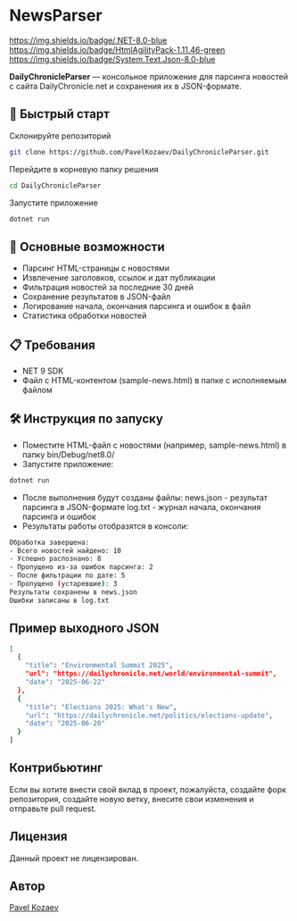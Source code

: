 # NewsParser

https://img.shields.io/badge/.NET-8.0-blue
https://img.shields.io/badge/HtmlAgilityPack-1.11.46-green
https://img.shields.io/badge/System.Text.Json-8.0-blue

**DailyChronicleParser** — консольное приложение для парсинга новостей с сайта DailyChronicle.net и сохранения их в JSON-формате.

## 🚀 Быстрый старт
Склонируйте репозиторий
```bash
git clone https://github.com/PavelKozaev/DailyChronicleParser.git
```
Перейдите в корневую папку решения
```bash
cd DailyChronicleParser
```
Запустите приложение
```bash
dotnet run
```

## 📌 Основные возможности
- Парсинг HTML-страницы с новостями
- Извлечение заголовков, ссылок и дат публикации
- Фильтрация новостей за последние 30 дней
- Сохранение результатов в JSON-файл
- Логирование начала, окончания парсинга и ошибок в файл
- Статистика обработки новостей

## 📋 Требования
- NET 9 SDK
- Файл с HTML-контентом (sample-news.html) в папке с исполняемым файлом

## 🛠 Инструкция по запуску
- Поместите HTML-файл с новостями (например, sample-news.html) в папку bin/Debug/net8.0/
- Запустите приложение:
```bash
dotnet run
```
- После выполнения будут созданы файлы:
news.json - результат парсинга в JSON-формате
log.txt - журнал начала, окончания парсинга и ошибок
- Результаты работы отобразятся в консоли:
```bash
Обработка завершена:
- Всего новостей найдено: 10
- Успешно распознано: 8
- Пропущено из-за ошибок парсинга: 2
- После фильтрации по дате: 5
- Пропущено (устаревшие): 3
Результаты сохранены в news.json
Ошибки записаны в log.txt
```

## Пример выходного JSON
```bash
[
  {
    "title": "Environmental Summit 2025",
    "url": "https://dailychronicle.net/world/environmental-summit",
    "date": "2025-06-22"
  },
  {
    "title": "Elections 2025: What's New",
    "url": "https://dailychronicle.net/politics/elections-update",
    "date": "2025-06-20"
  }
]
```

## Контрибьютинг

Если вы хотите внести свой вклад в проект, пожалуйста, создайте форк репозитория, создайте новую ветку, внесите свои изменения и отправьте pull request.

## Лицензия

Данный проект не лицензирован.

## Автор

[Pavel Kozaev](https://github.com/PavelKozaev)
